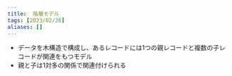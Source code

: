 ```yaml
---
title:  階層モデル
tags: [2023/02/26]
aliases: []
---
```


- データを木構造で構成し、あるレコードには1つの親レコードと複数の子レコードが関連をもつモデル
- 親と子は1対多の関係で関連付けられる